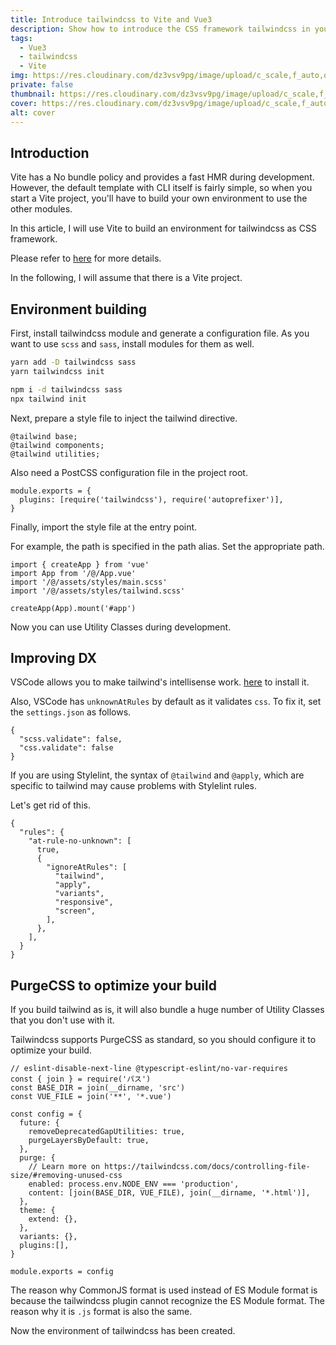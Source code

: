```yaml
---
title: Introduce tailwindcss to Vite and Vue3
description: Show how to introduce the CSS framework tailwindcss in your Vite project. In addition, explain how to set up Stylelint rules and VSCode for tailwindcss.
tags: 
  - Vue3
  - tailwindcss
  - Vite
img: https://res.cloudinary.com/dz3vsv9pg/image/upload/c_scale,f_auto,q_auto,w_800/v1603983138/vite-vue3-tailwindcss/thumbnail.png
private: false
thumbnail: https://res.cloudinary.com/dz3vsv9pg/image/upload/c_scale,f_auto,q_auto,w_800/v1603983138/vite-vue3-tailwindcss/thumbnail.png
cover: https://res.cloudinary.com/dz3vsv9pg/image/upload/c_scale,f_auto,q_auto,w_800/v1603983138/vite-vue3-tailwindcss/thumbnail.png
alt: cover
---
```


## Introduction

Vite has a No bundle policy and provides a fast HMR during development.
However, the default template with CLI itself is fairly simple, so when you start a Vite project,
you'll have to build your own environment to use the other modules.

In this article, I will use Vite to build an environment for tailwindcss as CSS framework.

Please refer to [here](https://github.com/TomokiMiyauci/vite-vue3-template) for more details.

In the following, I will assume that there is a Vite project.

## Environment building

First, install tailwindcss module and generate a configuration file.
As you want to use `scss` and `sass`, install modules for them as well.

<code-group>
  <code-block label="Yarn" active>

  ```bash
  yarn add -D tailwindcss sass
  yarn tailwindcss init
  ```

  </code-block>

  <code-block label="NPM">

  ```bash
  npm i -d tailwindcss sass
  npx tailwind init
  ```

  </code-block>
</code-group>

Next, prepare a style file to inject the tailwind directive.

```css[~/assets/styles/tailwind.scss]
@tailwind base;
@tailwind components;
@tailwind utilities;
```

Also need a PostCSS configuration file in the project root.

```js[~/postcss.config.js]
module.exports = {
  plugins: [require('tailwindcss'), require('autoprefixer')],
}
```

Finally, import the style file at the entry point.

<alert>For example, the path is specified in the path alias. Set the appropriate path.</alert>

```ts[~/src/main.ts]
import { createApp } from 'vue'
import App from '/@/App.vue'
import '/@/assets/styles/main.scss'
import '/@/assets/styles/tailwind.scss'

createApp(App).mount('#app')
```

Now you can use Utility Classes during development.

## Improving DX

VSCode allows you to make tailwind's intellisense work.
[here](https://marketplace.visualstudio.com/items?itemName=bradlc.vscode-tailwindcss) to install it.

Also, VSCode has `unknownAtRules` by default as it validates `css`.
To fix it, set the `settings.json` as follows.

```json[~/.vscode/settings.json]
{
  "scss.validate": false,
  "css.validate": false
}
```

If you are using Stylelint, the syntax of `@tailwind` and `@apply`,
which are specific to tailwind may cause problems with Stylelint rules.

Let's get rid of this.

```json[.stylelintrc]
{
  "rules": {
    "at-rule-no-unknown": [
      true,
      {
        "ignoreAtRules": [
          "tailwind",
          "apply",
          "variants",
          "responsive",
          "screen",
        ],
      },
    ],
  }
}
```

## PurgeCSS to optimize your build

If you build tailwind as is, it will also bundle a huge number of Utility Classes that you don't use with it.

Tailwindcss supports PurgeCSS as standard, so you should configure it to optimize your build.

```js[~/tailwind.config.js]
// eslint-disable-next-line @typescript-eslint/no-var-requires
const { join } = require('パス')
const BASE_DIR = join(__dirname, 'src')
const VUE_FILE = join('**', '*.vue')

const config = {
  future: {
    removeDeprecatedGapUtilities: true,
    purgeLayersByDefault: true,
  },
  purge: {
    // Learn more on https://tailwindcss.com/docs/controlling-file-size/#removing-unused-css
    enabled: process.env.NODE_ENV === 'production',
    content: [join(BASE_DIR, VUE_FILE), join(__dirname, '*.html')],
  },
  theme: {
    extend: {},
  },
  variants: {},
  plugins:[],
}

module.exports = config
```

The reason why CommonJS format is used instead of ES Module format is because the tailwindcss plugin cannot recognize the ES Module format.
The reason why it is `.js` format is also the same.

Now the environment of tailwindcss has been created.
